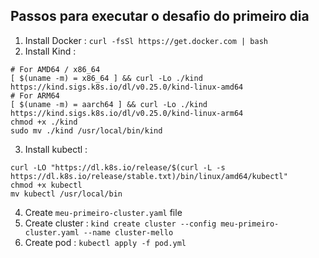 ## Passos para executar o desafio do primeiro dia


1. Install Docker : ``` curl -fsSl https://get.docker.com | bash ``` </br>
2. Install Kind : 
```
# For AMD64 / x86_64
[ $(uname -m) = x86_64 ] && curl -Lo ./kind https://kind.sigs.k8s.io/dl/v0.25.0/kind-linux-amd64
# For ARM64
[ $(uname -m) = aarch64 ] && curl -Lo ./kind https://kind.sigs.k8s.io/dl/v0.25.0/kind-linux-arm64
chmod +x ./kind
sudo mv ./kind /usr/local/bin/kind
```  

3. Install kubectl :
 ``` 
curl -LO "https://dl.k8s.io/release/$(curl -L -s https://dl.k8s.io/release/stable.txt)/bin/linux/amd64/kubectl" 
chmod +x kubectl 
mv kubectl /usr/local/bin 
```

4. Create ``` meu-primeiro-cluster.yaml ``` file
5. Create cluster : ```kind create cluster --config meu-primeiro-cluster.yaml --name cluster-mello```
6. Create pod : ```kubectl apply -f pod.yml ```

